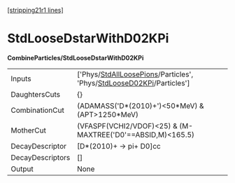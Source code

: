 [[stripping21r1 lines]](./stripping21r1-index)

# StdLooseDstarWithD02KPi

**CombineParticles/StdLooseDstarWithD02KPi**

|                  |                                                                                                                                                                              |
|------------------|------------------------------------------------------------------------------------------------------------------------------------------------------------------------------|
| Inputs           | ['Phys/[StdAllLoosePions](./stripping21r1-commonparticles-stdallloosepions)/Particles', 'Phys/[StdLooseD02KPi](./stripping21r1-commonparticles-stdloosed02kpi)/Particles'] |
| DaughtersCuts    | {}                                                                                                                                                                           |
| CombinationCut   | (ADAMASS('D\*(2010)+')\<50\*MeV) & (APT\>1250\*MeV)                                                                                                                          |
| MotherCut        | (VFASPF(VCHI2/VDOF)\<25) & (M-MAXTREE('D0'==ABSID,M)\<165.5)                                                                                                                 |
| DecayDescriptor  | [D\*(2010)+ -\> pi+ D0]cc                                                                                                                                                  |
| DecayDescriptors | []                                                                                                                                                                         |
| Output           | None                                                                                                                                                                         |
